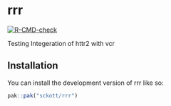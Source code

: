 
# rrr

[![R-CMD-check](https://github.com/sckott/rrr/actions/workflows/R-CMD-check.yaml/badge.svg)](https://github.com/sckott/rrr/actions/workflows/R-CMD-check.yaml)

Testing Integeration of httr2 with vcr

## Installation

You can install the development version of rrr like so:

``` r
pak::pak("sckott/rrr")
```
